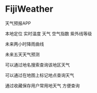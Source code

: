 # FijiWeather

天气预报APP

本地定位 实时温度 天气 空气指数 紫外线等级

未来两小时降雨曲线

未来五天天气预测

可以通过地名搜索查询该地区天气

可以通过在地图上标记地点查询天气

通过收藏保存用户常用地天气 方便查询
